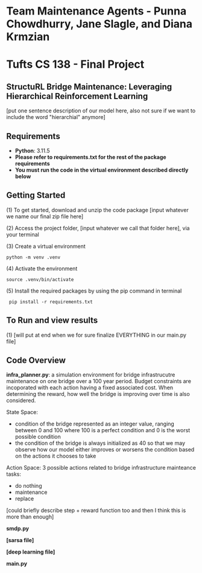 # Team Maintenance Agents - Punna Chowdhurry, Jane Slagle, and Diana Krmzian
# Tufts CS 138 - Final Project


## StructuRL Bridge Maintenance: Leveraging Hierarchical Reinforcement Learning
[put one sentence description of our model here, also not sure if we want to include the word "hierarchial" anymore]

## Requirements
- **Python**: 3.11.5
- **Please refer to requirements.txt for the rest of the package requirements**
- **You must run the code in the virtual environment described directly below**

## Getting Started

(1) To get started, download and unzip the code package [input whatever we name our final zip file here]

(2) Access the project folder, [input whatever we call that folder here], via your terminal

(3) Create a virtual environment

```{.py}
python -m venv .venv
```

(4) Activate the environment

```{.py}
source .venv/bin/activate
```

(5) Install the required packages by using the pip command in terminal

```{.py}
 pip install -r requirements.txt
```

## To Run and view results

(1) [will put at end when we for sure finalize EVERYTHING in our main.py file]

## Code Overview

**infra_planner.py**:
a simulation environment for bridge infrastrucutre maintenance on one bridge over a 100 year period. Budget constraints are incoporated with each action having a fixed associated cost. When determining the reward, how well the bridge is improving over time is also considered.

 State Space:
 - condition of the bridge represented as an integer value, ranging between 0 and 100 where 100 is a perfect condition and 0 is the worst possible condition
 - the condition of the bridge is always initialized as 40 so that we may observe how our model either improves or worsens the condition based on the actions it chooses to take

Action Space:
3 possible actions related to bridge infrastructure mainteance tasks:
- do nothing
- maintenance
- replace

[could briefly describe step + reward function too and then I think this is more than enough]
    
**smdp.py**

**[sarsa file]**

**[deep learning file]**

**main.py**

